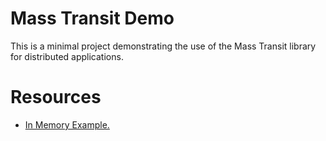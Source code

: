 # Mass Transit Demo
This is a minimal project demonstrating the use of the Mass Transit library for distributed applications.

# Resources
- [In Memory Example.](https://masstransit.io/quick-starts/in-memory)